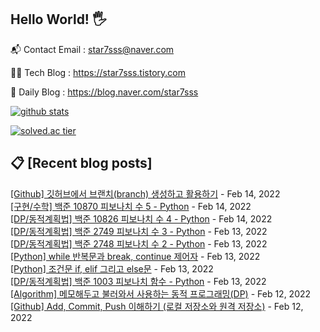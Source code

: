 ## Hello World! 🖐

📬 Contact Email : star7sss@naver.com

👨‍💻 Tech Blog : https://star7sss.tistory.com

🤪 Daily Blog : https://blog.naver.com/star7sss

[![github stats](https://github-readme-stats.vercel.app/api?username=jangThang&show_icons=true&hide_border=False)](https://star7sss.tistory.com)

[![solved.ac tier](http://mazassumnida.wtf/api/v2/generate_badge?boj=star7sss)](https://solved.ac/star7sss)

## 📋 [Recent blog posts]
[[Github] 깃허브에서 브랜치(branch) 생성하고 활용하기](https://star7sss.tistory.com/165) - Feb 14, 2022<br>
[[구현/수학] 백준 10870 피보나치 수 5 - Python](https://star7sss.tistory.com/164) - Feb 14, 2022<br>
[[DP/동적계획법] 백준 10826 피보나치 수 4 - Python](https://star7sss.tistory.com/163) - Feb 14, 2022<br>
[[DP/동적계획법] 백준 2749 피보나치 수 3 - Python](https://star7sss.tistory.com/162) - Feb 13, 2022<br>
[[DP/동적계획법] 백준 2748 피보나치 수 2 - Python](https://star7sss.tistory.com/161) - Feb 13, 2022<br>
[[Python] while 반복문과 break, continue 제어자](https://star7sss.tistory.com/160) - Feb 13, 2022<br>
[[Python] 조건문 if, elif 그리고 else문](https://star7sss.tistory.com/159) - Feb 13, 2022<br>
[[DP/동적계획법] 백준 1003 피보나치 함수 - Python](https://star7sss.tistory.com/158) - Feb 13, 2022<br>
[[Algorithm] 메모해두고 불러와서 사용하는 동적 프로그래밍(DP)](https://star7sss.tistory.com/157) - Feb 12, 2022<br>
[[Github] Add, Commit, Push 이해하기 (로컬 저장소와 원격 저장소)](https://star7sss.tistory.com/156) - Feb 12, 2022<br>
